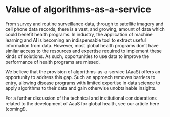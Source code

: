 # Value of algorithms-as-a-service

From survey and routine surveillance data, through to satellite imagery and cell phone data records, there is a vast, and growing, amount of data which could benefit health programs. In industry, the application of machine learning and AI is becoming an indispensable tool to extract useful information from data. However, most global health programs don’t have similar access to the resources and expertise required to implement these kinds of solutions. As such, opportunities to use data to improve the performance of health programs are missed. 

We believe that the provision of algorithms-as-a-service \(AaaS\) offers an opportunity to address this gap. Such an approach removes barriers to entry, allowing disease programs with limited expertise in data science to apply algorithms to their data and gain otherwise unobtainable insights. 

For a further discussion of the technical and institutional considerations related to the development of AaaS for global health, see our article here \(coming!\).



